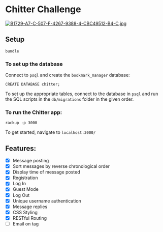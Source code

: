 Chitter Challenge
=================

[![B1729-A7-C-507-F-4267-9388-4-CBC49512-B4-C.jpg](https://i.postimg.cc/cHQF1Gxn/B1729-A7-C-507-F-4267-9388-4-CBC49512-B4-C.jpg)](https://postimg.cc/Pp5WKc8X)
## Setup

```
bundle
 ```

 ### To set up the database

 Connect to `psql` and create the `bookmark_manager` database:

 ```
 CREATE DATABASE chitter;
 ```

 To set up the appropriate tables, connect to the database in `psql` and run the SQL scripts in the `db/migrations` folder in the given order.

 ### To run the Chitter app:

 ```
 rackup -p 3000
 ```

 To get started, navigate to `localhost:3000/`

## Features:

- [x] Message posting
- [x] Sort messages by reverse chronological order
- [x] Display time of message posted
- [x] Registration
- [x] Log In
- [x] Guest Mode
- [x] Log Out
- [x] Unique username authentication
- [x] Message replies
- [x] CSS Styling
- [x] RESTful Routing
- [ ] Email on tag
